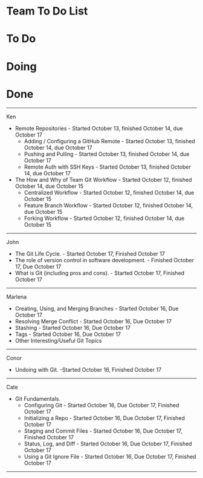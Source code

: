 # Team To Do List

# To Do

# Doing

# Done
-------------------------------------------------
Ken 

*	Remote Repositories - Started October 13, finished October 14, due October 17
    *	Adding / Configuring a GitHub Remote - Started October 13, finished October 14, due October 17
    *	Pushing and Pulling - Started October 13, finished October 14, due October 17
    *	Remote Auth with SSH Keys - Started October 13, finished October 14, due October 17
*	The How and Why of Team Git Workflow - Started October 12, finished October 14, due October 15
    *	Centralized Workflow - Started October 12, finished October 14, due October 15
    *	Feature Branch Workflow - Started October 12, finished October 14, due October 15
    *	Forking Workflow - Started October 12, finished October 14, due October 15
-------------------------------------------------
John
* The Git Life Cycle. - Started October 17, Finished October 17
* The role of version control in software development. - Finished October 17, Due October 17
* What is Git (including pros and cons). - Started October 17, Finished October 17
-------------------------------------------------
Marlena

*	Creating, Using, and Merging Branches - Started October 16, Due October 17
*	Resolving Merge Conflict - Started October 16, Due October 17
*	Stashing - Started October 16, Due October 17
*	Tags - Started October 16, Due October 17
*	Other Interesting/Useful Git Topics
------------------------------------------------- 
Conor
*	Undoing with Git. -Started October 16, Finished October 17
-------------------------------------------------
Cate
* Git Fundamentals.
	* Configuring Git - Started October 16, Due October 17, Finished October 17
    * Initializing a Repo - Started October 16, Due October 17, Finished October 17
    *	Staging and Commit Files - Started October 16, Due October 17, Finished October 17
    *	Status, Log, and Diff - Started October 16, Due October 17, Finished October 17
    *	Using a Git Ignore File - Started October 16, Due October 17, Finished October 17
-------------------------------------------------
